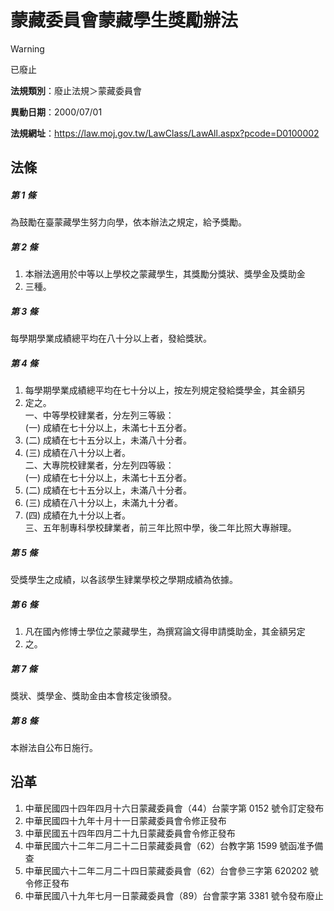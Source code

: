 # 蒙藏委員會蒙藏學生獎勵辦法


> [!WARNING]
> 已廢止


**法規類別**：廢止法規＞蒙藏委員會

**異動日期**：2000/07/01  

**法規網址**：https://law.moj.gov.tw/LawClass/LawAll.aspx?pcode=D0100002



## 法條
##### 第 1 條
為鼓勵在臺蒙藏學生努力向學，依本辦法之規定，給予獎勵。

##### 第 2 條
1. 本辦法適用於中等以上學校之蒙藏學生，其獎勵分獎狀、獎學金及獎助金
1. 三種。

##### 第 3 條
每學期學業成績總平均在八十分以上者，發給獎狀。

##### 第 4 條
1. 每學期學業成績總平均在七十分以上，按左列規定發給獎學金，其金額另
1. 定之。  
一、中等學校肄業者，分左列三等級：  
 (一) 成績在七十分以上，未滿七十五分者。
1.  (二) 成績在七十五分以上，未滿八十分者。
1.  (三) 成績在八十分以上者。  
二、大專院校肄業者，分左列四等級：  
 (一) 成績在七十分以上，未滿七十五分者。
1.  (二) 成績在七十五分以上，未滿八十分者。
1.  (三) 成績在八十分以上，未滿九十分者。
1.  (四) 成績在九十分以上者。  
三、五年制專科學校肆業者，前三年比照中學，後二年比照大專辦理。

##### 第 5 條
受獎學生之成績，以各該學生肄業學校之學期成績為依據。

##### 第 6 條
1. 凡在國內修博士學位之蒙藏學生，為撰寫論文得申請獎助金，其金額另定
1. 之。

##### 第 7 條
獎狀、獎學金、獎助金由本會核定後頒發。

##### 第 8 條
本辦法自公布日施行。

## 沿革
1. 中華民國四十四年四月十六日蒙藏委員會（44）台蒙字第 0152 號令訂定發布
1. 中華民國四十九年十月十一日蒙藏委員會令修正發布
1. 中華民國五十四年四月二十九日蒙藏委員會令修正發布
1. 中華民國六十二年二月二十二日蒙藏委員會（62）台教字第 1599 號函准予備查
1. 中華民國六十二年二月二十四日蒙藏委員會（62）台會參三字第 620202 號令修正發布
1. 中華民國八十九年七月一日蒙藏委員會（89）台會蒙字第 3381 號令發布廢止
